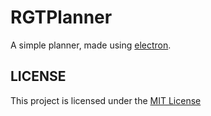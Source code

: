 # RGTPlanner
A simple planner, made using [electron](https://electronjs.org).

## LICENSE
This project is licensed under the [MIT License](https://opensource.org/licenses/MIT)